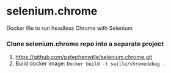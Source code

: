# selenium.chrome
Docker file to run headless Chrome with Selenium

### Clone selenium.chrome repo into a separate project 
1. https://github.com/pstephenwille/selenium.chrome.git
1. Build docker image: `Docker build -t swille/chromedebug .`

